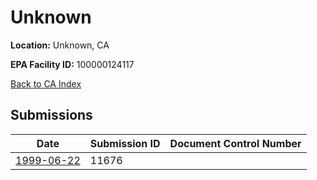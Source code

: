 # Unknown

**Location:** Unknown, CA

**EPA Facility ID:** 100000124117

[Back to CA Index](../../index.md)

## Submissions

| Date | Submission ID | Document Control Number |
|------|--------------|-------------------------|
| [1999-06-22](submissions/11676.md) | 11676 |  |

